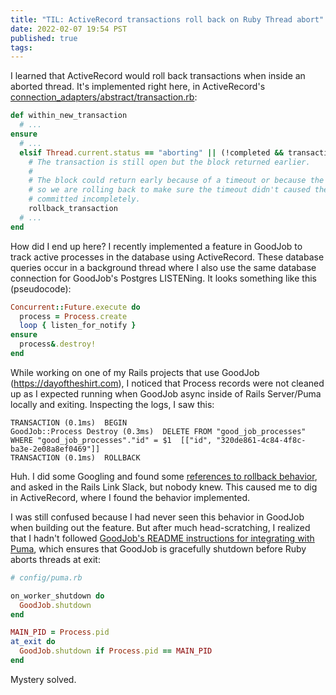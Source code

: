```yaml
---
title: "TIL: ActiveRecord transactions roll back on Ruby Thread abort"
date: 2022-02-07 19:54 PST
published: true
tags:
---
```


I learned that ActiveRecord would roll back transactions when inside an aborted thread. It's implemented right here, in ActiveRecord's [connection_adapters/abstract/transaction.rb](https://github.com/rails/rails/blob/3f13828392a4aea81184fa873c47cb2e53d295e9/activerecord/lib/active_record/connection_adapters/abstract/transaction.rb#L336-L342):

```ruby
def within_new_transaction
  # ...
ensure
  # ...
  elsif Thread.current.status == "aborting" || (!completed && transaction.written)
    # The transaction is still open but the block returned earlier.
    #
    # The block could return early because of a timeout or because the thread is aborting,
    # so we are rolling back to make sure the timeout didn't caused the transaction to be
    # committed incompletely.
    rollback_transaction
  # ...
end
```

How did I end up here? I recently implemented a feature in GoodJob to track active processes in the database using ActiveRecord. These database queries occur in a background thread where I also use the same database connection for GoodJob's Postgres LISTENing. It looks something like this (pseudocode):

```ruby
Concurrent::Future.execute do
  process = Process.create
  loop { listen_for_notify }
ensure
  process&.destroy!
end
```

While working on one of my Rails projects that use GoodJob (https://dayoftheshirt.com), I noticed that Process records were not cleaned up as I expected running when GoodJob async inside of Rails Server/Puma locally and exiting. Inspecting the logs, I saw this:

```text
TRANSACTION (0.1ms)  BEGIN
GoodJob::Process Destroy (0.3ms)  DELETE FROM "good_job_processes" WHERE "good_job_processes"."id" = $1  [["id", "320de861-4c84-4f8c-ba3e-2e08a8ef0469"]]
TRANSACTION (0.1ms)  ROLLBACK
```

Huh. I did some Googling and found some [references to rollback behavior](https://github.com/rails/rails/pull/40704#discussion_r532007113), and asked in the Rails Link Slack, but nobody knew. This caused me to dig in ActiveRecord, where I found the behavior implemented.

I was still confused because I had never seen this behavior in GoodJob when building out the feature. But after much head-scratching, I realized that I hadn't followed [GoodJob's README instructions for integrating with Puma](https://github.com/bensheldon/good_job#execute-jobs-async--in-process), which ensures that GoodJob is gracefully shutdown before Ruby aborts threads at exit:

```ruby
# config/puma.rb

on_worker_shutdown do
  GoodJob.shutdown
end

MAIN_PID = Process.pid
at_exit do
  GoodJob.shutdown if Process.pid == MAIN_PID
end
```

Mystery solved.

